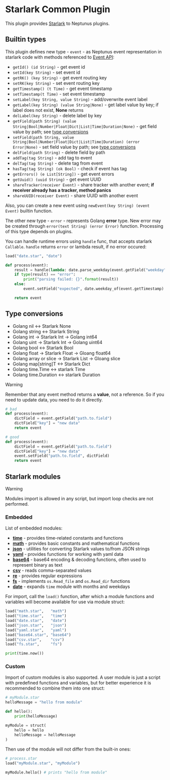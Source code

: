 # Starlark Common Plugin

This plugin provides [Starlark](https://github.com/google/starlark-go/blob/master/doc/spec.md) to Neptunus plugins.

## Builtin types

This plugin defines new type - `event` - as Neptunus event representation in starlark code with methods referenced to [Event API](../../../docs/DATA_MODEL.md):
 - `getId() (id String)` - get event id
 - `setId(key String)` - set event id
 - `getRK() (key String)` - get event routing key
 - `setRK(key String)` - set event routing key
 - `getTimestamp() (t Time)` - get event timestamp
 - `setTimestamp(t Time)` - set event timestamp
 - `setLabel(key String, value String)` - add/overwrite event label
 - `getLabel(key String) (value String|None)` - get label value by key; if label does not exist, **None** returns
 - `delLabel(key String)` - delete label by key
 - `getField(path String) (value String|Bool|Number|Float|Dict|List|Time|Duration|None)` - get field value by path; see [type conversions](../../common/starlark/README.md#type-conversions)
 - `setField(path String, value String|Bool|Number|Float|Dict|List|Time|Duration) (error Error|None)` - set field value by path; see [type conversions](../../common/starlark/README.md#type-conversions)
 - `delField(path String)` - delete field by path
 - `addTag(tag String)` - add tag to event
 - `delTag(tag String)` - delete tag from event
 - `hasTag(tag String) (ok Bool)` - check if event has tag
 - `getErrors() (e List[String])` - get event errors
 - `getUuid() (uuid String)` - get event UUID
 - `shareTracker(receiver Event)` - share tracker with another event; **if receiver already has a tracker, method panics**
 - `shareUUID(receiver Event)` - share UUID with another event

Also, you can create a new event using `newEvent(key String) (event Event)` builtin function.

The other new type - `error` - represents Golang **error** type. New error may be created through `error(text String) (error Error)` function. Processing of this type depends on plugins.

You can handle runtime errors using `handle` func, that accepts starlark `Callable`. `handle` returns `error` or lambda result, if no error occured:
```python
load("date.star", "date")

def process(event):
    result = handle(lambda: date.parse_weekday(event.getField("weekday")))
    if type(result) == "error":
        print("parsing failed: {}".format(result))
    else:
        event.setField("expected", date.weekday_of(event.getTimestamp) == result)

    return event
```

## Type conversions
 - Golang nil <-> Starlark None
 - Golang string <-> Starlark String
 - Golang int -> Starlark Int -> Golang int64
 - Golang uint -> Starlark Int -> Golang uint64
 - Golang bool <-> Starlark Bool
 - Golang float -> Starlark Float -> Gloang float64
 - Golang array or slice -> Starlark List -> Gloang slice
 - Golang map[string]T <-> Starlark Dict
 - Golang time.Time <-> starlark Time
 - Golang time.Duration <-> starlark Duration

> [!WARNING]  
> Remember that any event method returns a **value**, not a reference. So if you need to update data, you need to do it directly.

```python
# bad
def process(event):
    dictField = event.getField("path.to.field")
    dictField["key"] = "new data"
    return event

# good
def process(event):
    dictField = event.getField("path.to.field")
    dictField["key"] = "new data"
    event.setField("path.to.field", dictField)
    return event

```

## Starlark modules

> [!WARNING]   
> Modules import is allowed in any script, but import loop checks are not performed.

### Embedded

List of embedded modules:
 - **[time](https://pkg.go.dev/go.starlark.net/lib/time)** - provides time-related constants and functions
 - **[math](https://pkg.go.dev/go.starlark.net/lib/math)** - provides basic constants and mathematical functions
 - **[json](https://pkg.go.dev/go.starlark.net/lib/json)** - utilities for converting Starlark values to/from JSON strings
 - **[yaml](https://github.com/qri-io/starlib/tree/master/encoding/yaml)** - provides functions for working with yaml data
 - **[base64](https://github.com/qri-io/starlib/tree/master/encoding/base64)** - base64 encoding & decoding functions, often used to represent binary as text
 - **[csv](https://github.com/qri-io/starlib/tree/master/encoding/csv)** - reads comma-separated values
 - **[re](https://github.com/qri-io/starlib/tree/master/re)** - provides regular expressions
 - **[fs](../../../pkg/starlarkfs/)** - implements `os.Read_file` and `os.Read_dir` functions
 - **[date](../../../pkg/starlarkdate/)** - expands `time` module with months and weekdays

For import, call the `load()` function, after which a module functions and variables will become available for use via module struct:
```python
load("math.star",   "math")
load("time.star",   "time")
load("date.star",   "date")
load("json.star",   "json")
load("yaml.star",   "yaml")
load("base64.star", "base64")
load("csv.star",    "csv")
load("fs.star",     "fs")

print(time.now())
```

### Custom

Import of custom modules is also supported. A user module is just a script with predefined functions and variables, but for better experience it is recommended to combine them into one struct:
```python
# myModule.star
helloMessage = "hello from module"

def hello():
    print(helloMessage)

myModule = struct(
    hello = hello
    helloMessage = helloMessage
)
```

Then use of the module will not differ from the built-in ones:
```python
# process.star
load("myModule.star", "myModule")

myModule.hello() # prints "hello from module"
```
